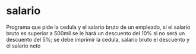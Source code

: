 # salario
Programa que pide la cedula y el salario bruto de un empleado, si el salario bruto es superior a 500mil se le hará un descuento del 10% si no será un descuento del 5%; se debe imprimir la cedula, salario bruto el descuento y el salario neto
